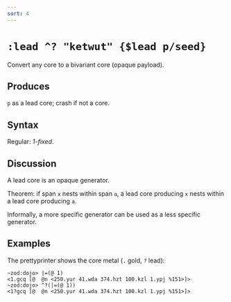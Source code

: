 ```yaml
---
sort: 4
---
```


# `:lead ^? "ketwut" {$lead p/seed}`

Convert any core to a bivariant core (opaque payload).

## Produces

`p` as a lead core; crash if not a core.

## Syntax

Regular: *1-fixed*.

## Discussion

A lead core is an opaque generator.

Theorem: if span `x` nests within span `a`, a lead core producing
`x` nests within a lead core producing `a`.

Informally, a more specific generator can be used as a less
specific generator.

## Examples

The prettyprinter shows the core metal (`.` gold, `?` lead):

```
~zod:dojo> |=(@ 1)
<1.gcq [@  @n <250.yur 41.wda 374.hzt 100.kzl 1.ypj %151>]>
~zod:dojo> ^?(|=(@ 1))
<1?gcq [@  @n <250.yur 41.wda 374.hzt 100.kzl 1.ypj %151>]>
```

